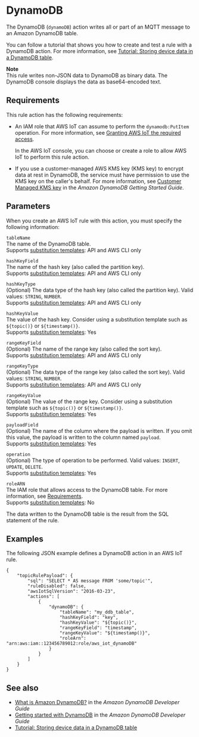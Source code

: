 # DynamoDB<a name="dynamodb-rule-action"></a>

The DynamoDB \(`dynamoDB`\) action writes all or part of an MQTT message to an Amazon DynamoDB table\. 

You can follow a tutorial that shows you how to create and test a rule with a DynamoDB action\. For more information, see [Tutorial: Storing device data in a DynamoDB table](iot-ddb-rule.md)\.

**Note**  
This rule writes non\-JSON data to DynamoDB as binary data\. The DynamoDB console displays the data as base64\-encoded text\.

## Requirements<a name="dynamodb-rule-action-requirements"></a>

This rule action has the following requirements:
+ An IAM role that AWS IoT can assume to perform the `dynamodb:PutItem` operation\. For more information, see [Granting AWS IoT the required access](iot-create-role.md)\.

  In the AWS IoT console, you can choose or create a role to allow AWS IoT to perform this rule action\.
+  If you use a customer\-managed AWS KMS key \(KMS key\) to encrypt data at rest in DynamoDB, the service must have permission to use the KMS key on the caller's behalf\. For more information, see [Customer Managed KMS key](https://docs.aws.amazon.com/amazondynamodb/latest/developerguide/encryption.howitworks.html#managed-cmk-customer-managed) in the *Amazon DynamoDB Getting Started Guide*\.

## Parameters<a name="dynamodb-rule-action-parameters"></a>

When you create an AWS IoT rule with this action, you must specify the following information:

`tableName`  
The name of the DynamoDB table\.  
Supports [substitution templates](iot-substitution-templates.md): API and AWS CLI only

`hashKeyField`  
The name of the hash key \(also called the partition key\)\.  
Supports [substitution templates](iot-substitution-templates.md): API and AWS CLI only

`hashKeyType`  
\(Optional\) The data type of the hash key \(also called the partition key\)\. Valid values: `STRING`, `NUMBER`\.  
Supports [substitution templates](iot-substitution-templates.md): API and AWS CLI only

`hashKeyValue`  
The value of the hash key\. Consider using a substitution template such as `${topic()}` or `${timestamp()}`\.  
Supports [substitution templates](iot-substitution-templates.md): Yes

`rangeKeyField`  
\(Optional\) The name of the range key \(also called the sort key\)\.  
Supports [substitution templates](iot-substitution-templates.md): API and AWS CLI only

`rangeKeyType`  
\(Optional\) The data type of the range key \(also called the sort key\)\. Valid values: `STRING`, `NUMBER`\.  
Supports [substitution templates](iot-substitution-templates.md): API and AWS CLI only

`rangeKeyValue`  
\(Optional\) The value of the range key\. Consider using a substitution template such as `${topic()}` or `${timestamp()}`\.  
Supports [substitution templates](iot-substitution-templates.md): Yes

`payloadField`  
\(Optional\) The name of the column where the payload is written\. If you omit this value, the payload is written to the column named `payload`\.  
Supports [substitution templates](iot-substitution-templates.md): Yes

`operation`  
\(Optional\) The type of operation to be performed\. Valid values: `INSERT`, `UPDATE`, `DELETE`\.  
Supports [substitution templates](iot-substitution-templates.md): Yes

`roleARN`  
The IAM role that allows access to the DynamoDB table\. For more information, see [Requirements](#dynamodb-rule-action-requirements)\.  
Supports [substitution templates](iot-substitution-templates.md): No

The data written to the DynamoDB table is the result from the SQL statement of the rule\.

## Examples<a name="dynamodb-rule-action-examples"></a>

The following JSON example defines a DynamoDB action in an AWS IoT rule\.

```
{
    "topicRulePayload": {
        "sql": "SELECT * AS message FROM 'some/topic'", 
        "ruleDisabled": false,
        "awsIotSqlVersion": "2016-03-23",
        "actions": [
            {
                "dynamoDB": {
                    "tableName": "my_ddb_table",
                    "hashKeyField": "key",
                    "hashKeyValue": "${topic()}",
                    "rangeKeyField": "timestamp",
                    "rangeKeyValue": "${timestamp()}",
                    "roleArn": "arn:aws:iam::123456789012:role/aws_iot_dynamoDB"
                }
            }
        ]
    }
}
```

## See also<a name="dynamodb-rule-action-see-also"></a>
+ [What is Amazon DynamoDB?](https://docs.aws.amazon.com/amazondynamodb/latest/developerguide/) in the *Amazon DynamoDB Developer Guide*
+ [Getting started with DynamoDB](https://docs.aws.amazon.com/amazondynamodb/latest/developerguide/GettingStartedDynamoDB.html) in the *Amazon DynamoDB Developer Guide*
+ [Tutorial: Storing device data in a DynamoDB table](iot-ddb-rule.md)